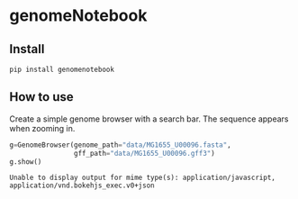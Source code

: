 genomeNotebook
================

<!-- WARNING: THIS FILE WAS AUTOGENERATED! DO NOT EDIT! -->

## Install

    pip install genomenotebook

## How to use

Create a simple genome browser with a search bar. The sequence appears
when zooming in.

``` python
g=GenomeBrowser(genome_path="data/MG1655_U00096.fasta",
                gff_path="data/MG1655_U00096.gff3")
g.show()
```

  <div id="6b515b6f-a015-4aab-922d-c569e7f79b51" data-root-id="p1084" style="display: contents;"></div>

    Unable to display output for mime type(s): application/javascript, application/vnd.bokehjs_exec.v0+json
